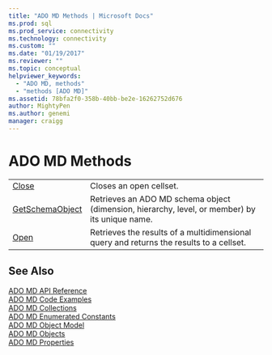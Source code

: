 ```yaml
---
title: "ADO MD Methods | Microsoft Docs"
ms.prod: sql
ms.prod_service: connectivity
ms.technology: connectivity
ms.custom: ""
ms.date: "01/19/2017"
ms.reviewer: ""
ms.topic: conceptual
helpviewer_keywords: 
  - "ADO MD, methods"
  - "methods [ADO MD]"
ms.assetid: 78bfa2f0-358b-40bb-be2e-16262752d676
author: MightyPen
ms.author: genemi
manager: craigg
---
```

# ADO MD Methods
|||  
|-|-|  
|[Close](../../../ado/reference/ado-md-api/close-method-ado-md.md)|Closes an open cellset.|  
|[GetSchemaObject](../../../ado/reference/ado-md-api/getschemaobject-method-ado-md.md)|Retrieves an ADO MD schema object (dimension, hierarchy, level, or member) by its unique name.|  
|[Open](../../../ado/reference/ado-md-api/open-method-ado-md.md)|Retrieves the results of a multidimensional query and returns the results to a cellset.|  
  
## See Also  
 [ADO MD API Reference](../../../ado/reference/ado-md-api/ado-md-api-reference.md)   
 [ADO MD Code Examples](../../../ado/reference/ado-md-api/ado-md-code-examples.md)   
 [ADO MD Collections](../../../ado/reference/ado-md-api/ado-md-collections.md)   
 [ADO MD Enumerated Constants](../../../ado/reference/ado-md-api/ado-md-enumerated-constants.md)   
 [ADO MD Object Model](../../../ado/reference/ado-md-api/ado-md-object-model.md)   
 [ADO MD Objects](../../../ado/reference/ado-md-api/ado-md-objects.md)   
 [ADO MD Properties](../../../ado/reference/ado-md-api/ado-md-properties.md)
